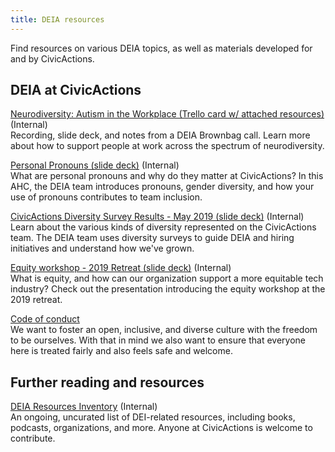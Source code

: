 ```yaml
---
title: DEIA resources
---
```


Find resources on various DEIA topics, as well as materials developed for and by CivicActions.

## DEIA at CivicActions

[Neurodiversity: Autism in the Workplace (Trello card w/ attached resources)](https://trello.com/c/K25RohL4/55-neurodiversity-and-eq) (Internal)<br>
Recording, slide deck, and notes from a DEIA Brownbag call. Learn more about how to support people at work across the spectrum of neurodiversity.

[Personal Pronouns (slide deck)](https://docs.google.com/presentation/d/1v0Ak3oAL5ZrxywQUf1hioUe3BY-73IeaV1XNiAhb9UY/edit#slide=id.g4e8e1b223a_0_50) (Internal)<br>
What are personal pronouns and why do they matter at CivicActions? In this AHC, the DEIA team introduces pronouns, gender diversity, and how your use of pronouns contributes to team inclusion.

[CivicActions Diversity Survey Results - May 2019 (slide deck)](https://docs.google.com/presentation/d/1QN6tgHgQ6gwyTSAZZ9K5LXqcwPkGt5CbDsbYgyWo9Po/edit#slide=id.gb3711abec_1_2) (Internal)<br>
Learn about the various kinds of diversity represented on the CivicActions team. The DEIA team uses diversity surveys to guide DEIA and hiring initiatives and understand how we've grown.

[Equity workshop - 2019 Retreat (slide deck)](https://docs.google.com/presentation/d/1QErkPtuT_8ZAbsmhmwsl4tWnckDHlTtOoYdqTwGoNz0/edit#slide=id.g4e8e1b223a_0_50) (Internal)<br>
What is equity, and how can our organization support a more equitable tech industry? Check out the presentation introducing the equity workshop at the 2019 retreat.

[Code of conduct](../../company-policies/code-of-conduct.md)<br>
We want to foster an open, inclusive, and diverse culture with the freedom to be ourselves. With that in mind we also want to ensure that everyone here is treated fairly and also feels safe and welcome.

## Further reading and resources

[DEIA Resources Inventory](https://docs.google.com/spreadsheets/d/1UreQ1efHAHH_sg7VtcL6uf1oIuXx3RJLPwwuKP2Wrls/edit#gid=311712611) (Internal)<br>
An ongoing, uncurated list of DEI-related resources, including books, podcasts, organizations, and more. Anyone at CivicActions is welcome to contribute.
